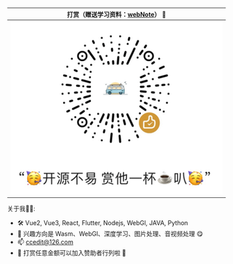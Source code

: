 
|                  打赏（赠送学习资料：[webNote](https://github.com/Cc-Edit/webNote)） :confetti_ball:                  |
|:----------------------------------------------------------------------------------------------------------:|
| <img src="https://github.com/Cc-Edit/Cc-Edit/blob/main/public/img.png" alt="img" width="600" height="400"> |

关于我👷🏼:
- 🛠️ Vue2, Vue3, React, Flutter, Nodejs, WebGl, JAVA, Python
- 💼 兴趣方向是 Wasm、WebGl、深度学习、图片处理、音视频处理 😋
- 📫 ccedit@126.com
- 🎁 打赏任意金额可以加入赞助者行列啦 🥰

